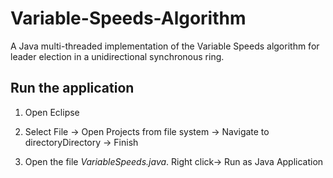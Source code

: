 # Variable-Speeds-Algorithm
A Java multi-threaded implementation of the Variable Speeds algorithm for leader election in a unidirectional synchronous ring.


## Run the application
1. Open Eclipse

2. Select File -> Open Projects from file system -> Navigate to directoryDirectory -> Finish

3. Open the file *VariableSpeeds.java*. Right click-> Run as Java Application
